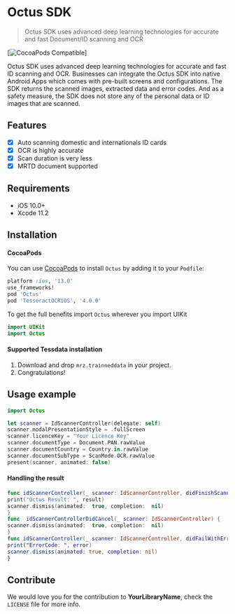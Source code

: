 
# Octus SDK
> Octus SDK uses advanced deep learning technologies for accurate and fast Document/ID scanning and OCR
> 
[![CocoaPods Compatible](https://img.shields.io/cocoapods/v/EZSwiftExtensions.svg)]

Octus SDK uses advanced deep learning technologies for accurate and fast ID scanning and OCR. Businesses can integrate the Octus SDK into native Android Apps which comes with pre-built screens and configurations. The SDK returns the scanned images, extracted data and error codes. And as a safety measure, the SDK does not store any of the personal data or ID images that are scanned.

## Features

- [x] Auto scanning domestic and internationals ID cards
- [x] OCR is highly accurate 
- [x] Scan duration is very less 
- [x] MRTD document supported

## Requirements

- iOS 10.0+
- Xcode 11.2

## Installation

#### CocoaPods
You can use [CocoaPods](http://cocoapods.org/) to install `Octus` by adding it to your `Podfile`:

```ruby
platform :ios, '13.0'
use_frameworks!
pod 'Octus'
pod 'TesseractOCRiOS', '4.0.0'
```

To get the full benefits import `Octus` wherever you import UIKit

``` swift
import UIKit
import Octus
```
#### Supported Tessdata installation
1. Download and drop ```mrz.trainneddata``` in your project.  
2. Congratulations! 

## Usage example

```swift
import Octus

let scanner = IdScannerController(delegate: self)
scanner.modalPresentationStyle = .fullScreen
scanner.licenceKey = "Your Licence Key"
scanner.documentType = Document.PAN.rawValue
scanner.documentCountry = Country.in.rawValue
scanner.documentSubType = ScanMode.OCR.rawValue
present(scanner, animated: false)
```
#### Handling the result

```swift
func idScannerController(_ scanner: IdScannerController, didFinishScanningWithResults results: IdScannerResults) {
print("Octus Result: ", result)
scanner.dismiss(animated:  true, completion:  nil)
}
func  idScannerControllerDidCancel(_ scanner: IdScannerController) {
scanner.dismiss(animated:  true, completion:  nil)
}
func idScannerController(_ scanner: IdScannerController, didFailWithError error: Int{
print("ErrorCode: ", error)
scanner.dismiss(animated: true, completion: nil)
}
``` 

## Contribute

We would love you for the contribution to **YourLibraryName**, check the ``LICENSE`` file for more info.


